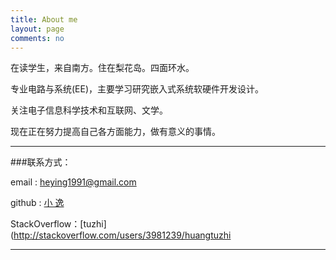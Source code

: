 ```yaml
---
title: About me
layout: page
comments: no
---
```


在读学生，来自南方。住在梨花岛。四面环水。

专业电路与系统(EE)，主要学习研究嵌入式系统软硬件开发设计。

关注电子信息科学技术和互联网、文学。

现在正在努力提高自己各方面能力，做有意义的事情。


----

###联系方式：        

email  : heying1991@gmail.com

github : [小 逸](https://github.com/huangtuzhi)

StackOverflow：[tuzhi](http://stackoverflow.com/users/3981239/huangtuzhi

----

